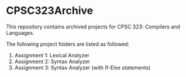 # CPSC323Archive
This repository contains archived projects for CPSC 323: Compilers and Languages.

The following project folders are listed as followed:
1. Assignment 1: Lexical Analyzer
2. Assignment 2: Syntax Analyzer
3. Assignment 3: Syntax Analyzer (with If-Else statements)